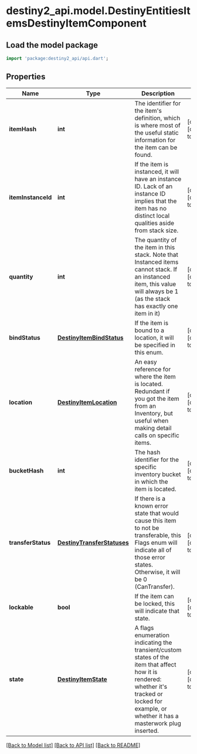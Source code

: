# destiny2_api.model.DestinyEntitiesItemsDestinyItemComponent

## Load the model package
```dart
import 'package:destiny2_api/api.dart';
```

## Properties
Name | Type | Description | Notes
------------ | ------------- | ------------- | -------------
**itemHash** | **int** | The identifier for the item&#39;s definition, which is where most of the useful static information for the item can be found. | [optional] [default to null]
**itemInstanceId** | **int** | If the item is instanced, it will have an instance ID. Lack of an instance ID implies that the item has no distinct local qualities aside from stack size. | [optional] [default to null]
**quantity** | **int** | The quantity of the item in this stack. Note that Instanced items cannot stack. If an instanced item, this value will always be 1 (as the stack has exactly one item in it) | [optional] [default to null]
**bindStatus** | [**DestinyItemBindStatus**](DestinyItemBindStatus.md) | If the item is bound to a location, it will be specified in this enum. | [optional] [default to null]
**location** | [**DestinyItemLocation**](DestinyItemLocation.md) | An easy reference for where the item is located. Redundant if you got the item from an Inventory, but useful when making detail calls on specific items. | [optional] [default to null]
**bucketHash** | **int** | The hash identifier for the specific inventory bucket in which the item is located. | [optional] [default to null]
**transferStatus** | [**DestinyTransferStatuses**](DestinyTransferStatuses.md) | If there is a known error state that would cause this item to not be transferable, this Flags enum will indicate all of those error states. Otherwise, it will be 0 (CanTransfer). | [optional] [default to null]
**lockable** | **bool** | If the item can be locked, this will indicate that state. | [optional] [default to null]
**state** | [**DestinyItemState**](DestinyItemState.md) | A flags enumeration indicating the transient/custom states of the item that affect how it is rendered: whether it&#39;s tracked or locked for example, or whether it has a masterwork plug inserted. | [optional] [default to null]

[[Back to Model list]](../README.md#documentation-for-models) [[Back to API list]](../README.md#documentation-for-api-endpoints) [[Back to README]](../README.md)


